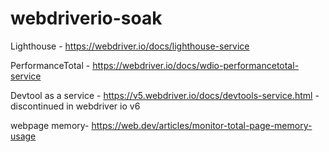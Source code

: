 # webdriverio-soak
Lighthouse - https://webdriver.io/docs/lighthouse-service

PerformanceTotal - https://webdriver.io/docs/wdio-performancetotal-service

Devtool as a service - https://v5.webdriver.io/docs/devtools-service.html - discontinued in webdriver io v6

webpage memory- https://web.dev/articles/monitor-total-page-memory-usage
